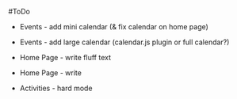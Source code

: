 #ToDo

* Events - add mini calendar (& fix calendar on home page)
* Events - add large calendar (calendar.js plugin or full calendar?)

* Home Page - write fluff text
* Home Page - write 

* Activities - hard mode